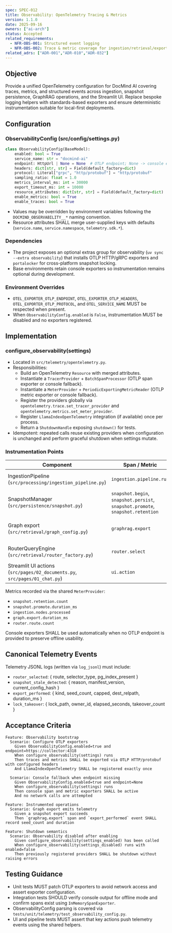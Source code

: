 ```yaml
---
spec: SPEC-012
title: Observability: OpenTelemetry Tracing & Metrics
version: 1.1.0
date: 2025-09-16
owners: ["ai-arch"]
status: Accepted
related_requirements:
  - NFR-OBS-001: Structured event logging
  - NFR-OBS-002: Trace & metric coverage for ingestion/retrieval/export
related_adrs: ["ADR-001","ADR-010","ADR-032"]
---
```


## Objective

Provide a unified OpenTelemetry configuration for DocMind AI covering traces, metrics, and structured events across ingestion, snapshot persistence, GraphRAG operations, and the Streamlit UI. Replace bespoke logging helpers with standards-based exporters and ensure deterministic instrumentation suitable for local-first deployments.

## Configuration

### ObservabilityConfig (src/config/settings.py)

```python
class ObservabilityConfig(BaseModel):
    enabled: bool = True
    service_name: str = "docmind-ai"
    endpoint: HttpUrl | None = None  # OTLP endpoint; None -> console exporters
    headers: dict[str, str] = Field(default_factory=dict)
    protocol: Literal["grpc", "http/protobuf"] = "http/protobuf"
    sampling_ratio: float = 1.0
    metrics_interval_ms: int = 30000
    export_timeout_ms: int = 10000
    resource_attributes: dict[str, str] = Field(default_factory=dict)
    enable_metrics: bool = True
    enable_traces: bool = True
```

- Values may be overridden by environment variables following the `DOCMIND_OBSERVABILITY__*` naming convention.
- Resource attributes SHALL merge user-supplied keys with defaults (`service.name`, `service.namespace`, `telemetry.sdk.*`).

### Dependencies

- The project exposes an optional extras group for observability (`uv sync --extra observability`) that installs OTLP HTTP/gRPC exporters and `portalocker` for cross-platform snapshot locking.
- Base environments retain console exporters so instrumentation remains optional during development.

### Environment Overrides

- `OTEL_EXPORTER_OTLP_ENDPOINT`, `OTEL_EXPORTER_OTLP_HEADERS`, `OTEL_EXPORTER_OTLP_PROTOCOL`, and `OTEL_SERVICE_NAME` MUST be respected when present.
- When `ObservabilityConfig.enabled` is `False`, instrumentation MUST be disabled and no exporters registered.

## Implementation

### configure_observability(settings)

- Located in `src/telemetry/opentelemetry.py`.
- Responsibilities:
  - Build an OpenTelemetry `Resource` with merged attributes.
  - Instantiate a `TracerProvider` + `BatchSpanProcessor` (OTLP span exporter or console fallback).
  - Instantiate a `MeterProvider` + `PeriodicExportingMetricReader` (OTLP metric exporter or console fallback).
  - Register the providers globally via `opentelemetry.trace.set_tracer_provider` and `opentelemetry.metrics.set_meter_provider`.
  - Register `LlamaIndexOpenTelemetry` integration (if available) once per process.
  - Return a `ShutdownHandle` exposing `shutdown()` for tests.
- Idempotent: repeated calls reuse existing providers when configuration is unchanged and perform graceful shutdown when settings mutate.

### Instrumentation Points

| Component | Span / Metric | Attributes |
|-----------|---------------|------------|
| IngestionPipeline (`src/processing/ingestion_pipeline.py`) | `ingestion.pipeline.run` | `document_count`, `pipeline_id`, `cache_hit_ratio` |
| SnapshotManager (`src/persistence/snapshot.py`) | `snapshot.begin`, `snapshot.persist`, `snapshot.promote`, `snapshot.retention` | `snapshot_id`, `corpus_hash`, `config_hash`, `graph_export_count` |
| Graph export (`src/retrieval/graph_config.py`) | `graphrag.export` | `snapshot_id`, `export_format`, `seed_count`, `duration_ms` |
| RouterQueryEngine (`src/retrieval/router_factory.py`) | `router.select` | `route`, `pg_index_present`, `selector_type` |
| Streamlit UI actions (`src/pages/02_documents.py`, `src/pages/01_chat.py`) | `ui.action` | `action`, `success`, `snapshot_id` |

Metrics recorded via the shared `MeterProvider`:

- `snapshot.retention.count`
- `snapshot.promote.duration_ms`
- `ingestion.nodes.processed`
- `graph.export.duration_ms`
- `router.route.count`

Console exporters SHALL be used automatically when no OTLP endpoint is provided to preserve offline usability.

## Canonical Telemetry Events

Telemetry JSONL logs (written via `log_jsonl`) must include:

- `router_selected`: { route, selector_type, pg_index_present }
- `snapshot_stale_detected`: { reason, manifest_version, current_config_hash }
- `export_performed`: { kind, seed_count, capped, dest_relpath, duration_ms }
- `lock_takeover`: { lock_path, owner_id, elapsed_seconds, takeover_count }

## Acceptance Criteria

```gherkin
Feature: Observability bootstrap
  Scenario: Configure OTLP exporters
    Given ObservabilityConfig.enabled=true and endpoint=https://collector:4318
    When configure_observability(settings) runs
    Then traces and metrics SHALL be exported via OTLP HTTP/protobuf with configured headers
    And LlamaIndexOpenTelemetry SHALL be registered exactly once

  Scenario: Console fallback when endpoint missing
    Given ObservabilityConfig.enabled=true and endpoint=None
    When configure_observability(settings) runs
    Then console span and metric exporters SHALL be active
    And no network calls are attempted

Feature: Instrumented operations
  Scenario: Graph export emits telemetry
    Given a snapshot export succeeds
    Then `graphrag.export` span and `export_performed` event SHALL record seed_count and duration

Feature: Shutdown semantics
  Scenario: Observability disabled after enabling
    Given configure_observability(settings_enabled) has been called
    When configure_observability(settings_disabled) runs with enabled=false
    Then previously registered providers SHALL be shutdown without raising errors
```

## Testing Guidance

- Unit tests MUST patch OTLP exporters to avoid network access and assert exporter configuration.
- Integration tests SHOULD verify console output for offline mode and confirm spans exist using `InMemorySpanExporter`.
- ObservabilityConfig parsing is covered via `tests/unit/telemetry/test_observability_config.py`.
- UI and pipeline tests MUST assert that key actions push telemetry events using the shared helpers.
